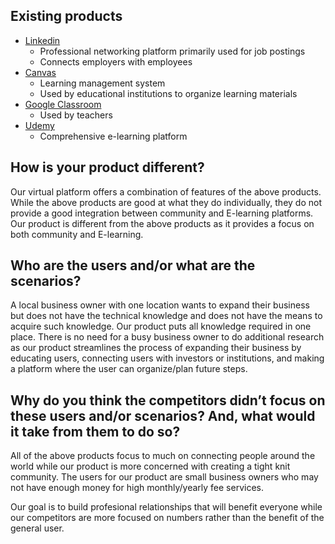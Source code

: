## Existing products  
* [Linkedin](https://ca.linkedin.com/)  
    * Professional networking platform primarily used for job postings  
    * Connects employers with employees  
* [Canvas](https://canvas.northwestern.edu/courses/44486/pages/sample-canvas-course-layouts?module_item_id=520943 "Canvas Demo") 
    * Learning management system  
    * Used by educational institutions to organize learning materials  
* [Google Classroom](https://classroom.google.com/)  
    * Used by teachers   
* [Udemy](https://www.udemy.com/)  
    * Comprehensive e-learning platform


## How is your product different?

Our virtual platform offers a combination of features of the above products. While the above products are good at what they do individually, they do not provide a good integration between community and E-learning platforms. Our product is different from the above products as it provides a focus on both community and E-learning.


## Who are the users and/or what are the scenarios? 

A local business owner with one location wants to expand their business but does not have the technical knowledge and does not have the means to acquire such knowledge. Our product puts all knowledge required in one place. There is no need for a busy business owner to do additional research as our product streamlines the process of expanding their business by educating users, connecting users with investors or institutions, and making a platform where the user can organize/plan future steps.

## Why do you think the competitors didn’t focus on these users and/or scenarios? And, what would it take from them to do so?

All of the above products focus to much on connecting people around the world while our product is more concerned with creating a tight knit community. The users for our product are small business owners who may not have enough money for high monthly/yearly fee services.

Our goal is to build profesional relationships that will benefit everyone while our competitors are more focused on numbers rather than the benefit of the general 
user.

